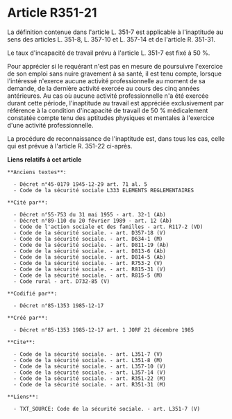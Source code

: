 # Article R351-21

La définition contenue dans l'article L. 351-7 est applicable à l'inaptitude au sens des articles L. 351-8, L. 357-10 et L.
357-14 et de l'article R. 351-31.

Le taux d'incapacité de travail prévu à l'article L. 351-7 est fixé à 50 %.

Pour apprécier si le requérant n'est pas en mesure de poursuivre l'exercice de son emploi sans nuire gravement à sa santé, il
est tenu compte, lorsque l'intéressé n'exerce aucune activité professionnelle au moment de sa demande, de la dernière
activité exercée au cours des cinq années antérieures. Au cas où aucune activité professionnelle n'a été exercée durant cette
période, l'inaptitude au travail est appréciée exclusivement par référence à la condition d'incapacité de travail de 50 %
médicalement constatée compte tenu des aptitudes physiques et mentales à l'exercice d'une activité professionnelle.

La procédure de reconnaissance de l'inaptitude est, dans tous les cas, celle qui est prévue à l'article R. 351-22 ci-après.

**Liens relatifs à cet article**

	**Anciens textes**:

	  - Décret n°45-0179 1945-12-29 art. 71 al. 5
	  - Code de la sécurité sociale L333 ELEMENTS REGLEMENTAIRES

	**Cité par**:

	  - Décret n°55-753 du 31 mai 1955 - art. 32-1 (Ab)
	  - Décret n°89-110 du 20 février 1989 - art. 12 (Ab)
	  - Code de l'action sociale et des familles - art. R117-2 (VD)
	  - Code de la sécurité sociale. - art. D357-18 (V)
	  - Code de la sécurité sociale. - art. D634-1 (M)
	  - Code de la sécurité sociale. - art. D811-19 (Ab)
	  - Code de la sécurité sociale. - art. D813-6 (Ab)
	  - Code de la sécurité sociale. - art. D814-5 (Ab)
	  - Code de la sécurité sociale. - art. R753-2 (V)
	  - Code de la sécurité sociale. - art. R815-31 (V)
	  - Code de la sécurité sociale. - art. R815-5 (M)
	  - Code rural - art. D732-85 (V)

	**Codifié par**:

	  - Décret n°85-1353 1985-12-17

	**Créé par**:

	  - Décret n°85-1353 1985-12-17 art. 1 JORF 21 décembre 1985

	**Cite**:

	  - Code de la sécurité sociale. - art. L351-7 (V)
	  - Code de la sécurité sociale. - art. L351-8 (M)
	  - Code de la sécurité sociale. - art. L357-10 (V)
	  - Code de la sécurité sociale. - art. L357-14 (V)
	  - Code de la sécurité sociale. - art. R351-22 (M)
	  - Code de la sécurité sociale. - art. R351-31 (M)

	**Liens**:

	  - TXT_SOURCE: Code de la sécurité sociale. - art. L351-7 (V)
